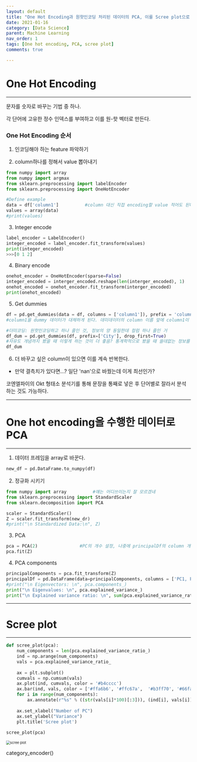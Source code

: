 ```yaml
---
layout: default
title: "One Hot Encoding과 원핫인코딩 처리된 데이터의 PCA, 이를 Scree plot으로 그리기"
date: 2021-01-16
category: [Data Science]
parent: Machine Learning
nav_order: 1
tags: [One hot encoding, PCA, scree plot]
comments: true

---
```




# One Hot Encoding

---

문자를 숫자로 바꾸는 기법 중 하나.

각 단어에 고유한 정수 인덱스를 부여하고 이를 원-핫 벡터로 만든다.



### One Hot Encoding 순서



1. 인코딩해야 하는 feature 파악하기

2. column하나를 정해서 value 뽑아내기

```python
from numpy import array
from numpy import argmax
from sklearn.preprocessing import labelEncoder
from sklearn.preprocessing import OneHotEncoder

#Define example
data = df['column1']          #column 대신 직접 encoding할 value 적어도 된다. data ='a','b','c'
values = array(data)
#print(values)
```

3. Integer encode

```python
label_encoder = LabelEncoder()
integer_encoded = label_encoder.fit_transform(values)
print(integer_encoded)
>>>[0 1 2]
```

4. Binary encode

```python
onehot_encoder = OneHotEncoder(sparse=False)
integer_encoded = interger_encoded.reshape(len(interger_encoded), 1)
onehot_encoded = onehot_encoder.fit_transform(interger_encoded)
print(onehot_encoded)
```

5. Get dummies

```python
df = pd.get_dummies(data = df, columns = ['column1']), prefix = 'column1'
#column1을 dummy 데이터가 대체하게 된다. 데미데이터의 column 이름 앞에 column1이 붙음
```
```python
#더미코딩: 원핫인코딩하고 하나 줄인 것, 정보의 양 동일한데 컬럼 하나 줄인 거
df_dum = pd.get_dummies(df, prefix=['City'], drop_first=True)  
#자유도 개념까지 봤을 때 이렇게 하는 것이 더 좋음? 통계학적으로 봤을 때 쓸데없는 정보를 줄인 것
df_dum
```

6. 더 바꾸고 싶은 column이 있으면 이를 계속 반복한다.

* 만약 결측치가 있다면...? 일단 'nan'으로 바꿨는데 이게 최선인가?

코엔엘파이의 Okt 형태소 분석기를 통해 문장을 통째로 넣은 후 단어별로 잘라서 분석하는 것도 가능하다.

---



# One hot encoding을 수행한 데이터로 PCA

---



1. 데이터 프레임을 array로 바꾼다.

```python
new_df = pd.DataFrame.to_numpy(df)
```

2. 정규화 시키기

```python
from numpy import array          #얘는 어디쓰이는지 잘 모르겠네
from sklearn.preprocessing import StandardScaler
from sklearn.decomposition import PCA

scaler = StandardScaler()
Z = scaler.fit_transform(new_dr)
#print("\n Standardized Data:\n", Z)
```

3. PCA

```python
pca = PCA(2)                #PC의 개수 설정, 나중에 principalDf의 column 개수랑 맞춰야 함
pca.fit(Z)
```

4. PCA components

```python
principalComponents = pca.fit_transform(Z)
principalDf = pd.DataFrame(data=principalComponents, columns = ['PC1, PC2'])
#print("\n Eigenvectors: \n", pca.components_)
print("\n Eigenvalues: \n", pca.explained_variance_)
print("\n Explained variance ratio: \n", sum(pca.explained_variance_ratio_))
```

---



# Scree plot

---

```python
def scree_plot(pca):
    num_components = len(pca.explained_variance_ratio_)
    ind = np.arange(num_components)
    vals = pca.explained_variance_ratio_
    
    ax = plt.subplot()
    cumvals = np.cumsum(vals)
    ax.plot(ind, cumvals, color = '#b4cccc')
    ax.bar(ind, vals, color = ['#ffa6b6', '#ffc67a',  '#b3ff70', '#66faf7', '#c591ff'])
    for i in range(num_components):
        ax.annotate(r"%s" % ((str(vals[i]*100)[:3])), (ind[i], vals[i]), va = "bottom", ha = "center", fontsize = 13)
     
    ax.set_xlabel("Number of PC")
    ax.set_ylabel("Variance")
    plt.title('Scree plot')
    
scree_plot(pca)
```

<img src="C:\Users\Boyoon Jang\Desktop\Repository\terri1102.github.io\assets\images\screeplot.PNG" alt="scree plot" style="zoom:67%;" />

category_encoder()

```python

```

